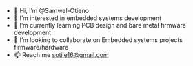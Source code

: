 - 👋 Hi, I’m @Samwel-Otieno
- 👀 I’m interested in embedded systems development
- 🌱 I’m currently learning PCB design and bare metal firmware development
- 💞️ I’m looking to collaborate on Embedded systems projects firmware/hardware
- 📫 Reach me sotile16@gmail.com

<!---
Samwel-Otieno/Samwel-Otieno is a ✨ special ✨ repository because its `README.md` (this file) appears on your GitHub profile.
You can click the Preview link to take a look at your changes.
--->
